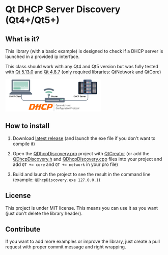 # Qt DHCP Server Discovery (Qt4+/Qt5+)

## What is it?

This library (with a basic example) is designed to check if a DHCP server is launched in a provided ip interface.

This class should work with any Qt4 and Qt5 version but was fully tested with <a href="https://download.qt.io/archive/qt/5.13/5.13.0/">Qt 5.13.0</a> and <a href="https://download.qt.io/archive/qt/4.8/4.8.7/">Qt 4.8.7</a> (only required libraries: QtNetwork and QtCore)


<img src="dhcp.jpg" width="300">


## How to install

1) Download <a target="_blank" href="https://github.com/QuentinCG/QDhcpDiscovery/releases/download/1.0.0/QDhcpDiscovery_v1_0_0.zip">latest release</a> (and launch the exe file if you don't want to compile it)

2) Open the <a href="https://github.com/QuentinCG/QDhcpDiscovery/blob/master/QDhcpDiscovery.pro">QDhcpDiscovery.pro</a> project with <a href="https://download.qt.io/archive/qt/">QtCreator</a> (or add the <a href="https://github.com/QuentinCG/QDhcpDiscovery/blob/master/include/QDhcpDiscovery.h">QDhcpDiscovery.h</a> and <a href="https://github.com/QuentinCG/QDhcpDiscovery/blob/master/src/QDhcpDiscovery.cpp">QDhcpDiscovery.cpp</a> files into your project and add `QT += core` and `QT += network` in your pro file)

4) Build and launch the project to see the result in the command line (example: `QDhcpDiscovery.exe 127.0.0.1`)


## License

This project is under MIT license. This means you can use it as you want (just don't delete the library header).


## Contribute

If you want to add more examples or improve the library, just create a pull request with proper commit message and right wrapping.
